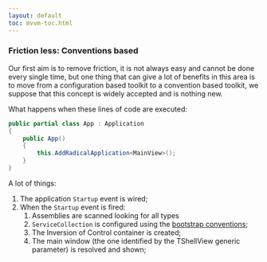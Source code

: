 ```yaml
---
layout: default
toc: mvvm-toc.html
---
```


### Friction less: Conventions based

Our first aim is to remove friction, it is not always easy and cannot be done every single time, but one thing that can give a lot of benefits in this area is to move from a configuration based toolkit to a convention based toolkit, we suppose that this concept is widely accepted and is nothing new.

What happens when these lines of code are executed:

```csharp
public partial class App : Application
{
    public App()
    {
        this.AddRadicalApplication<MainView>();
    }
}
```

A lot of things:

1. The application `Startup` event is wired;
2. When the `Startup` event is fired:
   1. Assemblies are scanned looking for all types
   2. `ServiceCollection` is configured using the [bootstrap conventions](/mvvm/bootstrap-conventions.md);
   3. The Inversion of Control container is created; 
   4. The main window \(the one identified by the TShellView generic parameter\) is resolved and shown;



